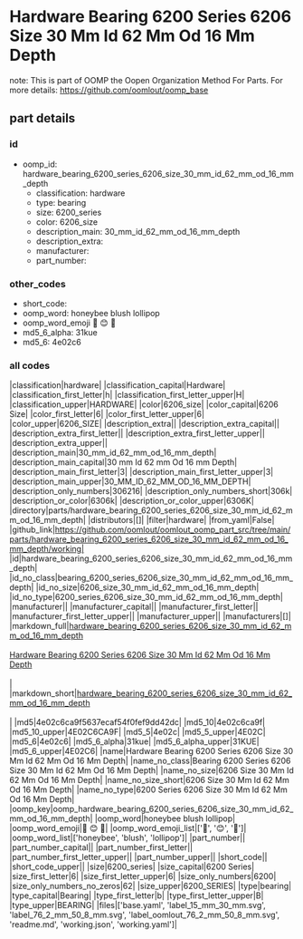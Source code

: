 # Hardware Bearing 6200 Series 6206 Size 30 Mm Id 62 Mm Od 16 Mm Depth  

note: This is part of OOMP the Oopen Organization Method For Parts. For more details: https://github.com/oomlout/oomp_base

##  part details





### id
* oomp_id: hardware_bearing_6200_series_6206_size_30_mm_id_62_mm_od_16_mm_depth
  * classification: hardware
  * type: bearing
  * size: 6200_series
  * color: 6206_size
  * description_main: 30_mm_id_62_mm_od_16_mm_depth
  * description_extra: 
  * manufacturer: 
  * part_number: 

### other_codes
* short_code: 
* oomp_word: honeybee blush lollipop
* oomp_word_emoji :honeybee: :blush: :lollipop:
* md5_6_alpha: 31kue
* md5_6: 4e02c6

### all codes 
|classification|hardware|
|classification_capital|Hardware|
|classification_first_letter|h|
|classification_first_letter_upper|H|
|classification_upper|HARDWARE|
|color|6206_size|
|color_capital|6206 Size|
|color_first_letter|6|
|color_first_letter_upper|6|
|color_upper|6206_SIZE|
|description_extra||
|description_extra_capital||
|description_extra_first_letter||
|description_extra_first_letter_upper||
|description_extra_upper||
|description_main|30_mm_id_62_mm_od_16_mm_depth|
|description_main_capital|30 mm Id 62 mm Od 16 mm Depth|
|description_main_first_letter|3|
|description_main_first_letter_upper|3|
|description_main_upper|30_MM_ID_62_MM_OD_16_MM_DEPTH|
|description_only_numbers|306216|
|description_only_numbers_short|306k|
|description_or_color|6306k|
|description_or_color_upper|6306K|
|directory|parts/hardware_bearing_6200_series_6206_size_30_mm_id_62_mm_od_16_mm_depth|
|distributors|[]|
|filter|hardware|
|from_yaml|False|
|github_link|https://github.com/oomlout/oomlout_oomp_part_src/tree/main/parts/hardware_bearing_6200_series_6206_size_30_mm_id_62_mm_od_16_mm_depth/working|
|id|hardware_bearing_6200_series_6206_size_30_mm_id_62_mm_od_16_mm_depth|
|id_no_class|bearing_6200_series_6206_size_30_mm_id_62_mm_od_16_mm_depth|
|id_no_size|6206_size_30_mm_id_62_mm_od_16_mm_depth|
|id_no_type|6200_series_6206_size_30_mm_id_62_mm_od_16_mm_depth|
|manufacturer||
|manufacturer_capital||
|manufacturer_first_letter||
|manufacturer_first_letter_upper||
|manufacturer_upper||
|manufacturers|[]|
|markdown_full|[hardware_bearing_6200_series_6206_size_30_mm_id_62_mm_od_16_mm_depth](https://github.com/oomlout/oomlout_oomp_part_src/tree/main/parts/hardware_bearing_6200_series_6206_size_30_mm_id_62_mm_od_16_mm_depth/working)<br>[](https://github.com/oomlout/oomlout_oomp_part_src/tree/main/parts/hardware_bearing_6200_series_6206_size_30_mm_id_62_mm_od_16_mm_depth/working)<br>[Hardware Bearing 6200 Series 6206 Size 30 Mm Id 62 Mm Od 16 Mm Depth](https://github.com/oomlout/oomlout_oomp_part_src/tree/main/parts/hardware_bearing_6200_series_6206_size_30_mm_id_62_mm_od_16_mm_depth/working)<br><br>|
|markdown_short|[hardware_bearing_6200_series_6206_size_30_mm_id_62_mm_od_16_mm_depth](https://github.com/oomlout/oomlout_oomp_part_src/tree/main/parts/hardware_bearing_6200_series_6206_size_30_mm_id_62_mm_od_16_mm_depth/working)<br><br>|
|md5|4e02c6ca9f5637ecaf54f0fef9dd42dc|
|md5_10|4e02c6ca9f|
|md5_10_upper|4E02C6CA9F|
|md5_5|4e02c|
|md5_5_upper|4E02C|
|md5_6|4e02c6|
|md5_6_alpha|31kue|
|md5_6_alpha_upper|31KUE|
|md5_6_upper|4E02C6|
|name|Hardware Bearing 6200 Series 6206 Size 30 Mm Id 62 Mm Od 16 Mm Depth|
|name_no_class|Bearing 6200 Series 6206 Size 30 Mm Id 62 Mm Od 16 Mm Depth|
|name_no_size|6206 Size 30 Mm Id 62 Mm Od 16 Mm Depth|
|name_no_size_short|6206 Size 30 Mm Id 62 Mm Od 16 Mm Depth|
|name_no_type|6200 Series 6206 Size 30 Mm Id 62 Mm Od 16 Mm Depth|
|oomp_key|oomp_hardware_bearing_6200_series_6206_size_30_mm_id_62_mm_od_16_mm_depth|
|oomp_word|honeybee blush lollipop|
|oomp_word_emoji|:honeybee: :blush: :lollipop:|
|oomp_word_emoji_list|[':honeybee:', ':blush:', ':lollipop:']|
|oomp_word_list|['honeybee', 'blush', 'lollipop']|
|part_number||
|part_number_capital||
|part_number_first_letter||
|part_number_first_letter_upper||
|part_number_upper||
|short_code||
|short_code_upper||
|size|6200_series|
|size_capital|6200 Series|
|size_first_letter|6|
|size_first_letter_upper|6|
|size_only_numbers|6200|
|size_only_numbers_no_zeros|62|
|size_upper|6200_SERIES|
|type|bearing|
|type_capital|Bearing|
|type_first_letter|b|
|type_first_letter_upper|B|
|type_upper|BEARING|
|files|['base.yaml', 'label_15_mm_30_mm.svg', 'label_76_2_mm_50_8_mm.svg', 'label_oomlout_76_2_mm_50_8_mm.svg', 'readme.md', 'working.json', 'working.yaml']|
